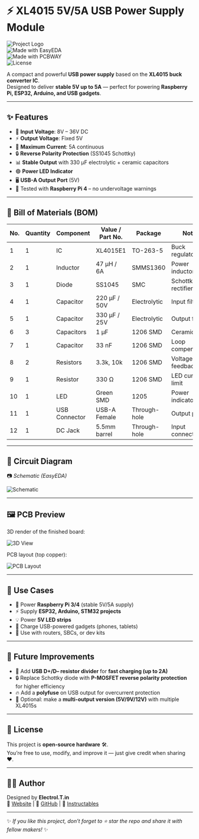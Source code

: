 # ⚡ XL4015 5V/5A USB Power Supply Module  

![Project Logo](https://img.shields.io/badge/DIY-XL4015%20USB%20Power%20Supply-blue?style=for-the-badge&logo=usb&logoColor=white)  
![Made with EasyEDA](https://img.shields.io/badge/PCB-EasyEDA-green?style=for-the-badge&logo=autodesk&logoColor=white)  
![Made with PCBWAY](https://img.shields.io/badge/PCB-PCBWay-green?style=for-the-badge&logo=autodesk&logoColor=white)  
![License](https://img.shields.io/badge/License-OpenSource-yellow?style=for-the-badge)  

A compact and powerful **USB power supply** based on the **XL4015 buck converter IC**.  
Designed to deliver **stable 5V up to 5A** — perfect for powering **Raspberry Pi, ESP32, Arduino, and USB gadgets**.  

---

## ✨ Features
- 🔌 **Input Voltage**: 8V – 36V DC  
- ⚡ **Output Voltage**: Fixed 5V  
- 🔋 **Maximum Current**: 5A continuous  
- 🔒 **Reverse Polarity Protection** (SS1045 Schottky)  
- 📊 **Stable Output** with 330 µF electrolytic + ceramic capacitors  
- 🟢 **Power LED Indicator**  
- 🖥️ **USB-A Output Port** (5V)  
- 🐧 Tested with **Raspberry Pi 4** – no undervoltage warnings  

---

## 🧰 Bill of Materials (BOM)

| No. | Quantity | Component | Value / Part No. | Package | Notes |
|-----|----------|-----------|------------------|---------|-------|
| 1   | 1  | IC  | XL4015E1  | TO-263-5 | Buck regulator |
| 2   | 1  | Inductor | 47 µH / 6A | SMMS1360 | Power inductor |
| 3   | 1  | Diode | SS1045 | SMC | Schottky rectifier |
| 4   | 1  | Capacitor | 220 µF / 50V | Electrolytic | Input filter |
| 5   | 1  | Capacitor | 330 µF / 25V | Electrolytic | Output filter |
| 6   | 3  | Capacitors | 1 µF | 1206 SMD | Ceramic |
| 7   | 1  | Capacitor | 33 nF | 1206 SMD | Loop compensation |
| 8   | 2  | Resistors | 3.3k, 10k | 1206 SMD | Voltage feedback |
| 9   | 1  | Resistor | 330 Ω | 1206 SMD | LED current limit |
| 10  | 1  | LED | Green SMD | 1205 | Power indicator |
| 11  | 1  | USB Connector | USB-A Female | Through-hole | Output port |
| 12  | 1  | DC Jack | 5.5mm barrel | Through-hole | Input connector |

---

## 🔎 Circuit Diagram
📷 *Schematic (EasyEDA)*  

![Schematic](images/schematic.png)  

---

## 🖼️ PCB Preview
3D render of the finished board:  

![3D View](images/xl4015_usb_3d.png)  

PCB layout (top copper):  

![PCB Layout](images/xl4015_USB_layout.png)  

---

## 🧪 Use Cases
- 🐧 Power **Raspberry Pi 3/4** (stable 5V/5A supply)  
- ⚡ Supply **ESP32, Arduino, STM32 projects**  
- 💡 Power **5V LED strips**  
- 📱 Charge USB-powered gadgets (phones, tablets)  
- 📡 Use with routers, SBCs, or dev kits  

---

## 🚀 Future Improvements
- 🔋 Add **USB D+/D– resistor divider** for **fast charging (up to 2A)**  
- 🔒 Replace Schottky diode with **P-MOSFET reverse polarity protection** for higher efficiency  
- 🔥 Add a **polyfuse** on USB output for overcurrent protection  
- 📏 Optional: make a **multi-output version (5V/9V/12V)** with multiple XL4015s  

---

## 📝 License
This project is **open-source hardware** 🛠️.  
You’re free to use, modify, and improve it — just give credit when sharing ❤️.  

---

## 👨‍💻 Author
Designed by **ElectroI.T.in**  
🔗 [Website](https://electroI.t.in) | 🐙 [GitHub](https://github.com/) | 📝 [Instructables](https://www.instructables.com/)  

---

✨ *If you like this project, don’t forget to ⭐ star the repo and share it with fellow makers!* ✨
